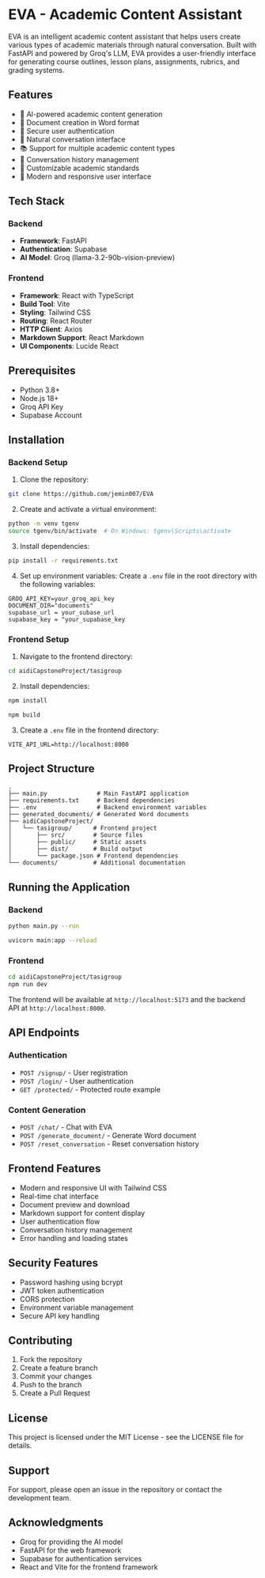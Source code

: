 # EVA - Academic Content Assistant

EVA is an intelligent academic content assistant that helps users create various types of academic materials through natural conversation. Built with FastAPI and powered by Groq's LLM, EVA provides a user-friendly interface for generating course outlines, lesson plans, assignments, rubrics, and grading systems.

## Features

- 🤖 AI-powered academic content generation
- 📝 Document creation in Word format
- 🔐 Secure user authentication
- 💬 Natural conversation interface
- 📚 Support for multiple academic content types
- 🔄 Conversation history management
- 🎯 Customizable academic standards
- 🎨 Modern and responsive user interface

## Tech Stack

### Backend
- **Framework**: FastAPI
- **Authentication**: Supabase
- **AI Model**: Groq (llama-3.2-90b-vision-preview)


### Frontend
- **Framework**: React with TypeScript
- **Build Tool**: Vite
- **Styling**: Tailwind CSS
- **Routing**: React Router
- **HTTP Client**: Axios
- **Markdown Support**: React Markdown
- **UI Components**: Lucide React

## Prerequisites

- Python 3.8+
- Node.js 18+
- Groq API Key
- Supabase Account

## Installation

### Backend Setup

1. Clone the repository:
```bash
git clone https://github.com/jemin007/EVA
```

2. Create and activate a virtual environment:
```bash
python -m venv tgenv
source tgenv/bin/activate  # On Windows: tgenv\Scripts\activate
```

3. Install dependencies:
```bash
pip install -r requirements.txt
```

4. Set up environment variables:
Create a `.env` file in the root directory with the following variables:
```env
GROQ_API_KEY=your_groq_api_key
DOCUMENT_DIR="documents"
supabase_url = your_subase_url
supabase_key = "your_supabase_key
```

### Frontend Setup

1. Navigate to the frontend directory:
```bash
cd aidiCapstoneProject/tasigroup
```

2. Install dependencies:
```bash
npm install

npm build


```

3. Create a `.env` file in the frontend directory:
```env
VITE_API_URL=http://localhost:8000
```

## Project Structure

```
.
├── main.py              # Main FastAPI application
├── requirements.txt     # Backend dependencies
├── .env                 # Backend environment variables
├── generated_documents/ # Generated Word documents
├── aidiCapstoneProject/
│   └── tasigroup/      # Frontend project
│       ├── src/        # Source files
│       ├── public/     # Static assets
│       ├── dist/       # Build output
│       └── package.json # Frontend dependencies
└── documents/          # Additional documentation
```

## Running the Application

### Backend
```bash
python main.py --run

uvicorn main:app --reload
```

### Frontend
```bash
cd aidiCapstoneProject/tasigroup
npm run dev

```

The frontend will be available at `http://localhost:5173` and the backend API at `http://localhost:8000`.

## API Endpoints

### Authentication
- `POST /signup/` - User registration
- `POST /login/` - User authentication
- `GET /protected/` - Protected route example

### Content Generation
- `POST /chat/` - Chat with EVA
- `POST /generate_document/` - Generate Word document
- `POST /reset_conversation` - Reset conversation history

## Frontend Features

- Modern and responsive UI with Tailwind CSS
- Real-time chat interface
- Document preview and download
- Markdown support for content display
- User authentication flow
- Conversation history management
- Error handling and loading states

## Security Features

- Password hashing using bcrypt
- JWT token authentication
- CORS protection
- Environment variable management
- Secure API key handling

## Contributing

1. Fork the repository
2. Create a feature branch
3. Commit your changes
4. Push to the branch
5. Create a Pull Request

## License

This project is licensed under the MIT License - see the LICENSE file for details.

## Support

For support, please open an issue in the repository or contact the development team.

## Acknowledgments

- Groq for providing the AI model
- FastAPI for the web framework
- Supabase for authentication services
- React and Vite for the frontend framework
